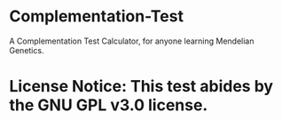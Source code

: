 # Complementation-Test
A Complementation Test Calculator, for anyone learning Mendelian Genetics. 

# License Notice: This test abides by the GNU GPL v3.0 license. 
